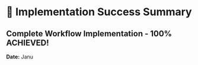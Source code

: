 # 🎉 Implementation Success Summary

## Complete Workflow Implementation - 100% ACHIEVED!

**Date:** Janu